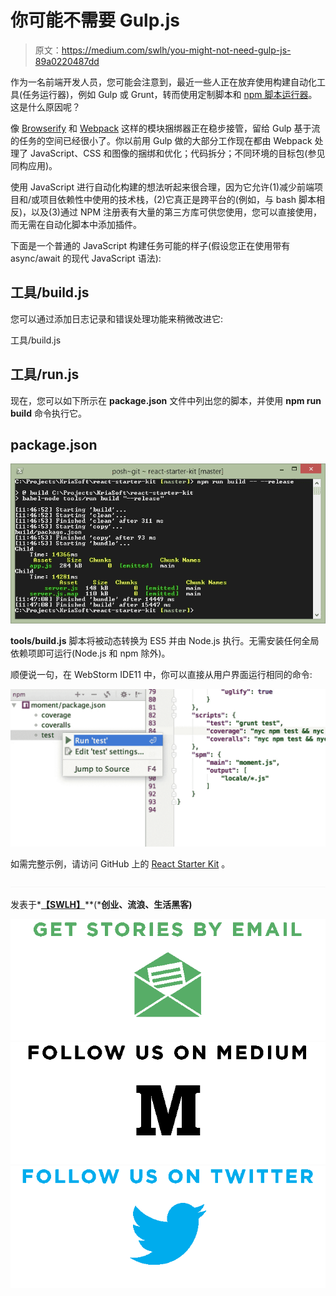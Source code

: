 # 你可能不需要 Gulp.js

> 原文：<https://medium.com/swlh/you-might-not-need-gulp-js-89a0220487dd>

作为一名前端开发人员，您可能会注意到，最近一些人正在放弃使用构建自动化工具(任务运行器)，例如 Gulp 或 Grunt，转而使用定制脚本和 [npm 脚本运行器](http://substack.net/task_automation_with_npm_run)。这是什么原因呢？

像 [Browserify](http://browserify.org/) 和 [Webpack](http://webpack.github.io/) 这样的模块捆绑器正在稳步接管，留给 Gulp 基于流的任务的空间已经很小了。你以前用 Gulp 做的大部分工作现在都由 Webpack 处理了 JavaScript、CSS 和图像的捆绑和优化；代码拆分；不同环境的目标包(参见同构应用)。

使用 JavaScript 进行自动化构建的想法听起来很合理，因为它允许(1)减少前端项目和/或项目依赖性中使用的技术栈，(2)它真正是跨平台的(例如，与 bash 脚本相反)，以及(3)通过 NPM 注册表有大量的第三方库可供您使用，您可以直接使用，而无需在自动化脚本中添加插件。

下面是一个普通的 JavaScript 构建任务可能的样子(假设您正在使用带有 async/await 的现代 JavaScript 语法):

## 工具/build.js

您可以通过添加日志记录和错误处理功能来稍微改进它:

工具/build.js

## 工具/run.js

现在，您可以如下所示在 **package.json** 文件中列出您的脚本，并使用 **npm run build** 命令执行它。

## package.json

![](img/69ccd1adf4a35cb2dd09c1e40772df1a.png)

**tools/build.js** 脚本将被动态转换为 ES5 并由 Node.js 执行。无需安装任何全局依赖项即可运行(Node.js 和 npm 除外)。

顺便说一句，在 WebStorm IDE11 中，你可以直接从用户界面运行相同的命令:

![](img/bf6edb55c5909ed2307c2db4e2ce798f.png)

如需完整示例，请访问 GitHub 上的 [React Starter Kit](https://github.com/kriasoft/react-starter-kit) 。

![](img/c1192ebad88d6b1fc6ae1d6a2bc61154.png)

发表于*[**【SWLH】**](https://medium.com/swlh)**(***创业、流浪、生活黑客)**

*[![](img/de26c089e79a3a2a25d2b750ff6db50f.png)](http://supply.us9.list-manage.com/subscribe?u=310af6eb2240d299c7032ef6c&id=d28d8861ad)**[![](img/f47a578114e0a96bdfabc3a5400688d5.png)](https://medium.com/swlh)**[![](img/c1351daa9c4f0c8ac516addb60c82f6b.png)](https://twitter.com/swlh_)*